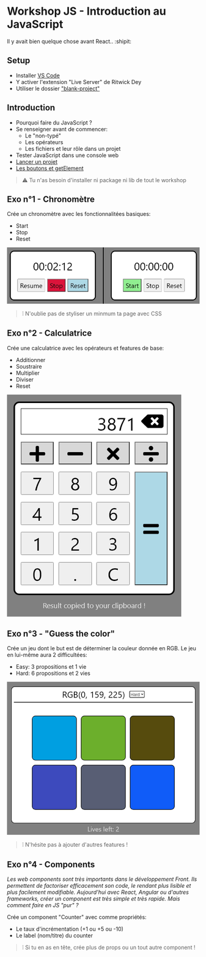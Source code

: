 # Workshop JS - Introduction au JavaScript
Il y avait bien quelque chose avant React.. :shipit:

## Setup
- Installer [VS Code](https://code.visualstudio.com/download)
- Y activer l'extension "Live Server" de Ritwick Dey
- Utiliser le dossier ["blank-project"](./blank-project/)

## Introduction
- Pourquoi faire du JavaScript ?
- Se renseigner avant de commencer:
  - Le "non-typé"
  - Les opérateurs
  - Les fichiers et leur rôle dans un projet
- Tester JavaScript dans une console web
- [Lancer un projet](https://streamable.com/83nsgw)
- [Les boutons et getElement](https://streamable.com/6goi9z)
>:warning: Tu n'as besoin d'installer ni package ni lib de tout le workshop

## Exo n°1 - Chronomètre
Crée un chronomètre avec les fonctionnalitées basiques:
- Start
- Stop
- Reset

![exo-1](./assets/exo1.png)
>:grey_exclamation:	N'oublie pas de styliser un minmum ta page avec CSS

## Exo n°2 - Calculatrice
Crée une calculatrice avec les opérateurs et features de base:
- Additionner
- Soustraire
- Multiplier
- Diviser
- Reset

![exo-2](./assets/exo2.png)

## Exo n°3 - "Guess the color"
Crée un jeu dont le but est de déterminer la couleur donnée en RGB.
Le jeu en lui-même aura 2 difficultées:
- Easy: 3 propositions et 1 vie
- Hard: 6 propositions et 2 vies

![exo-3](./assets/exo3.png)
>:grey_exclamation:	N'hésite pas à ajouter d'autres features !

## Exo n°4 - Components
_Les web components sont très importants dans le développement Front. Ils permettent de factoriser efficacement son code, le rendant plus lisible et plus facilement modifiable.
Aujourd'hui avec React, Angular ou d'autres frameworks, créer un component est très simple et très rapide. Mais comment faire en JS "pur" ?_

Crée un component "Counter" avec comme propriétés:
- Le taux d'incrémentation (+1 ou +5 ou -10)
- Le label (nom/titre) du counter
>:grey_exclamation:	Si tu en as en tête, crée plus de props ou un tout autre component !
